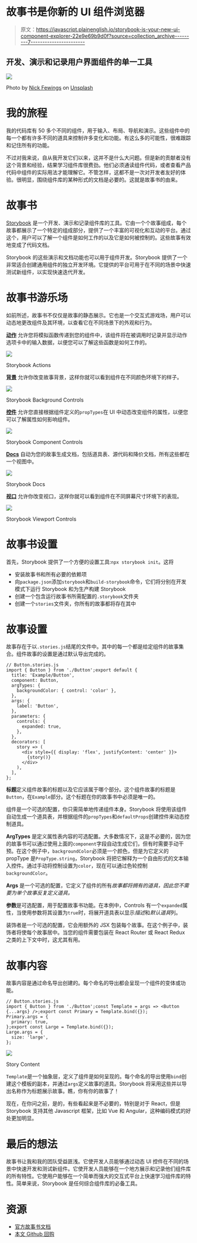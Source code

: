 # 故事书是你新的 UI 组件浏览器

> 原文：<https://javascript.plainenglish.io/storybook-is-your-new-ui-component-explorer-22e9e69b9d0f?source=collection_archive---------7----------------------->

## 开发、演示和记录用户界面组件的单一工具

![](img/2988e48bb1cdf347fce660da9d12ad3f.png)

Photo by [Nick Fewings](https://unsplash.com/@jannerboy62?utm_source=medium&utm_medium=referral) on [Unsplash](https://unsplash.com?utm_source=medium&utm_medium=referral)

# 我的旅程

我的代码库有 50 多个不同的组件，用于输入、布局、导航和演示。这些组件中的每一个都有许多不同的道具来控制许多变化和功能。有这么多的可能性，很难跟踪和记住所有的功能。

不过对我来说，自从我开发它们以来，这并不是什么大问题。但是新的贡献者没有这个背景和经验，结果学习组件库很费劲。他们必须通读组件代码，或者查看产品代码中组件的实际用法才能理解它。不管怎样，这都不是一次对开发者友好的体验。很明显，围绕组件库的某种形式的文档是必要的。这就是故事书的由来。

# 故事书

[Storybook](https://storybook.js.org/) 是一个开发、演示和记录组件库的工具。它由一个个故事组成，每个故事都展示了一个特定的组成部分，提供了一个丰富的可视化和互动的平台。通过这个，用户可以了解一个组件是如何工作的以及它是如何被控制的。这些故事有效地变成了代码文档。

Storybook 的这些演示和文档功能也可以用于组件开发。Storybook 提供了一个非常适合创建通用组件的独立开发环境。它提供的平台可用于在不同的场景中快速测试新组件，以实现快速迭代开发。

# 故事书游乐场

如前所述，故事书不仅仅是故事的静态展示。它也是一个交互式游戏场，用户可以动态地更改组件及其环境，以查看它在不同场景下的外观和行为。

[**动作**](https://www.npmjs.com/package/@storybook/addon-actions) 允许您将模拟函数传递到您的组件中，该组件将在被调用时记录并显示动作选项卡中的输入数据，以便您可以了解这些函数是如何工作的。

![](img/ca7d4158a2788ac0c96faafd3ae3d48b.png)

Storybook Actions

[**背景**](https://www.npmjs.com/package/@storybook/addon-backgrounds) 允许你改变故事背景，这样你就可以看到组件在不同颜色环境下的样子。

![](img/c3edb1f99a9ec4619af6a27e929a283f.png)

Storybook Background Controls

[**控件**](https://www.npmjs.com/package/@storybook/addon-controls) 允许您直接根据组件定义的`propTypes`在 UI 中动态改变组件的属性，以便您可以了解属性如何影响组件。

![](img/55cc26ffe92ab3fcf49ef8b073227145.png)

Storybook Component Controls

[**Docs**](https://www.npmjs.com/package/@storybook/addon-docs) 自动为您的故事生成文档，包括道具表、源代码和降价文档，所有这些都在一个视图中。

![](img/c65fea629a3a4f1b9bf7abc7a1bdb48a.png)

Storybook Docs

[**视口**](https://www.npmjs.com/package/@storybook/addon-viewport) 允许你改变视口，这样你就可以看到组件在不同屏幕尺寸环境下的表现。

![](img/84666e868107e64f5243bbe791a13193.png)

Storybook Viewport Controls

# 故事书设置

首先，Storybook 提供了一个方便的设置工具:`npx storybook init`。这将

*   安装故事书和所有必要的依赖项
*   向`package.json`添加`storybook`和`build-storybook`命令，它们将分别在开发模式下运行 Storybook 和为生产构建 Storybook
*   创建一个包含运行故事书所需配置的`.storybook`文件夹
*   创建一个`stories`文件夹，你所有的故事都将存在其中

# 故事设置

故事存在于以`.stories.js`结尾的文件中。其中的每一个都是给定组件的故事集合。组件故事的设置是通过默认导出完成的。

```
// Button.stories.js
import { Button } from './Button';export default {
  title: 'Example/Button',
  component: Button,
  argTypes: {
    backgroundColor: { control: 'color' },
  },
  args: {
    label: 'Button',
  },
  parameters: {
    controls: {
      expanded: true,
    },
  },
  decorators: [
    story => (
      <div style={{ display: 'flex', justifyContent: 'center' }}>
        {story()}
      </div>
    ),
  ],
};
```

**标题**定义组件故事的标题以及它应该属于哪个部分。这个组件故事的标题是`Button`，在`Example`部分。这个标题在你的故事书中必须是唯一的。

组件是一个可选的配置，你只需简单地传递组件本身。Storybook 将使用该组件自动生成一个道具表，并根据组件的`propTypes`和`defaultProps`创建控件来动态控制道具。

**ArgTypes** 是定义属性表内容的可选配置。大多数情况下，这是不必要的，因为您的故事书可以通过使用上面的`component`字段自动生成它们，但有时需要手动干预。在这个例子中，`backgroundColor`必须是一个颜色，但是为它定义的 propType 是`PropType.string`，Storybook 将把它解释为一个自由形式的文本输入控件。通过手动将控制设置为`color`，现在可以通过色轮控制`backgroundColor`。

**Args** 是一个可选的配置，它定义了组件的所有*故事都将拥有的道具，因此您不需要为单个故事反复定义道具。*

**参数**是可选配置，用于配置故事书功能。在本例中，Controls 有一个`expanded`属性，当使用参数将其设置为`true`时，将展开道具表以显示*描述*和*默认道具*列。

装饰者是一个可选的配置，它会用额外的 JSX 包装每个故事。在这个例子中，装饰者将使每个故事居中。当您的组件需要包装在 React Router 或 React Redux 之类的上下文中时，这尤其有用。

# 故事内容

故事内容是通过命名导出创建的。每个命名的导出都会呈现一个组件的变体或功能。

```
// Button.stories.js
import { Button } from './Button';const Template = args => <Button {...args} />;export const Primary = Template.bind({});
Primary.args = {
  primary: true,
};export const Large = Template.bind({});
Large.args = {
  size: 'large',
};
```

![](img/8a73d3757a3d9bced7086f5bc625ad54.png)

Story Content

`Template`是一个抽象层，定义了组件是如何呈现的。每个命名的导出使用`bind`创建这个模板的副本，并通过`args`定义故事的道具。Storybook 将采用这些并以导出名称作为标题展示故事。瞧，你有你的故事了！

现在，在你问之前，是的，有些看起来是不必要的，特别是对于 React，但是 Storybook 支持其他 Javascript 框架，比如 Vue 和 Angular，这种编码模式的好处更加明显。

# 最后的想法

故事书让我和我的团队受益匪浅。它使开发人员能够通过动态 UI 控件在不同的场景中快速开发和测试新组件。它使开发人员能够在一个地方展示和记录他们组件库的所有特性。它使用户能够在一个简单而强大的交互式平台上快速学习组件库的特性。简单来说，Storybook 是任何综合组件库的必备工具。

# 资源

*   [官方故事书文档](https://storybook.js.org/)
*   [本文 Github 回购](https://github.com/mjchang/medium/tree/master/storybook-1)